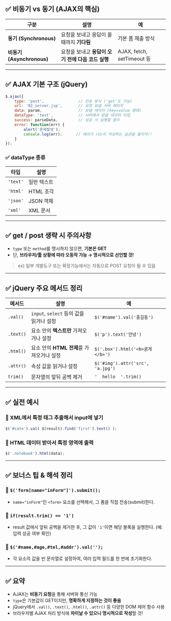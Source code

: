 ## ✅ 비동기 vs 동기 (AJAX의 핵심)

| 구분 | 설명 | 예 |
|------|------|----|
| **동기 (Synchronous)** | 요청을 보내고 응답이 올 때까지 **기다림** | 기본 폼 제출 방식 |
| **비동기 (Asynchronous)** | 요청을 보내고 **응답이 오기 전에 다음 코드 실행** | AJAX, fetch, setTimeout 등 |

---

## ✅ AJAX 기본 구조 (jQuery)

```javascript
$.ajax({
    type: 'post',               // 전송 방식 ('get'도 가능)
    url: '02_server.jsp',       // 요청 보낼 서버 페이지
    data: param,                // 보낼 데이터 (key=value 형태)
    dataType: 'text',           // 서버에서 받을 데이터 타입
    success: parseData,         // 성공 시 실행할 함수
    error: function(err) {
        alert('문제발생');
        console.log(err);      // 에러가 나는지 작성하는 습관을 들이자!!
    }
});
```

### ✅ dataType 종류

| 타입 | 설명 |
|------|------|
| `'text'` | 일반 텍스트 |
| `'html'` | HTML 조각 |
| `'json'` | JSON 객체 |
| `'xml'` | XML 문서 |

---

## ✅ get / post 생략 시 주의사항

- `type` 또는 `method`를 명시하지 않으면, **기본은 GET**
- 단, **브라우저/툴 상황에 따라 오동작 가능 → 명시적으로 선언할 것!**

> ex) 일부 개발도구 또는 확장기능에서는 자동으로 POST 요청이 될 수 있음

---

## ✅ jQuery 주요 메서드 정리

| 메서드 | 설명 | 예 |
|--------|------|----|
| `.val()` | `input`, `select` 등의 값을 읽거나 설정 | `$('#name').val('홍길동')` |
| `.text()` | 요소 안의 **텍스트만** 가져오거나 설정 | `$('p').text('안녕')` |
| `.html()` | 요소 안의 **HTML 전체**를 가져오거나 설정 | `$('.box').html('<b>굵게</b>')` |
| `.attr()` | 속성 값을 읽거나 설정 | `$('#img').attr('src', 'a.jpg')` |
| `trim()` | 문자열의 앞뒤 공백 제거 | `'  hello  '.trim()` |

---

## ✅ 실전 예시

### 🔹 XML에서 특정 태그 추출해서 input에 넣기
```javascript
$('#cate').val( $(result).find('first').text() );
```

### 🔹 HTML 데이터 받아서 특정 영역에 출력
```javascript
$('.notebook').html(data);
```

---

## ✅ 보너스 팁 & 해석 정리

### 🔹 `$('form[name="inForm"]').submit();`
- `name="inForm"`인 `<form>` 요소를 선택해서, 그 폼을 직접 전송(submit)한다.

### 🔹 `if(result.trim() == '1')`
- result 값에서 앞뒤 공백을 제거한 후, 그 값이 `'1'`이면 해당 블록을 실행한다. (예: 입력 성공 여부 확인)

### 🔹 `$('#name,#age,#tel,#addr').val('');`
- 각 요소의 값을 빈 문자열로 설정하여, 여러 입력 필드를 한 번에 초기화한다.

---

## ✅ 요약

- AJAX는 **비동기 요청**을 통해 서버와 통신 가능
- `type`은 기본값이 GET이지만, **명확하게 지정하는 것이 좋음**
- jQuery에서 `.val()`, `.text()`, `.html()`, `.attr()` 등 다양한 DOM 제어 함수 사용
- 브라우저별 AJAX 처리 방식에 **차이날 수 있으니 명시적으로 작성**할 것!

